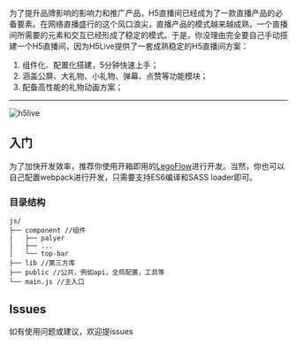 为了提升品牌影响的影响力和推广产品，H5直播间已经成为了一款直播产品的必备要素。在网络直播盛行的这个风口浪尖，直播产品的模式越来越成熟，一个直播间所需要的元素和交互已经形成了稳定的模式。于是，你没理由完全要自己手动搭建一个H5直播间，因为H5Live提供了一套成熟稳定的H5直播间方案：

1. 组件化、配置化搭建，5分钟快速上手；
2. 涵盖公屏、大礼物、小礼物、弹幕、点赞等功能模块；
3. 配备高性能的礼物动画方案；

----

![h5live](https://user-images.githubusercontent.com/1295348/31772948-c3eb733e-b4a6-11e7-83a8-2fbce55a62f8.png)


## 入门

为了加快开发效率，推荐你使用开箱即用的[LegoFlow](https://legoflow.com/)进行开发。当然，你也可以自己配置webpack进行开发，只需要支持ES6编译和SASS loader即可。

### 目录结构

````
js/
├── component //组件
|   ├── palyer
|   ├── ...
│   └── top-bar
├── lib //第三方库
├── public //公共，例如api，全局配置，工具等
└── main.js //主入口
````

## Issues

如有使用问题或建议，欢迎提issues

